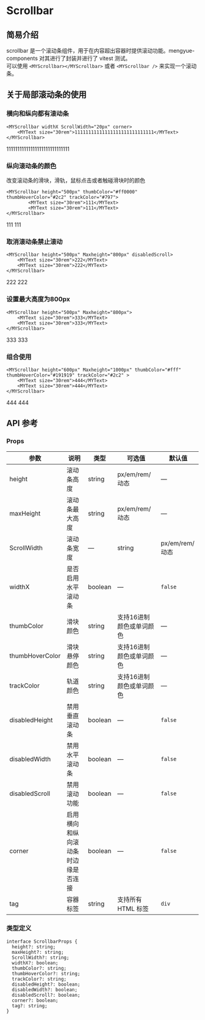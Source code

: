 # Scrollbar
## 简易介绍
scrollbar 是一个滚动条组件，用于在内容超出容器时提供滚动功能。mengyue-components 对其进行了封装并进行了 vitest 测试。<br />
可以使用 `<MYScrollbar></MYScrollbar>` 或者 `<MYScrollbar />` 来实现一个滚动条。

## 关于局部滚动条的使用
### 横向和纵向都有滚动条
```vue
<MYScrollbar widthX ScrollWidth="20px" corner>
    <MYText size="30rem">11111111111111111111111111111</MYText>
</MYScrollbar>
```
<MYScrollbar widthX ScrollWidth="20px" corner>
    <MYText size="30rem">11111111111111111111111111111</MYText>
</MYScrollbar>

### 纵向滚动条的颜色
改变滚动条的滑块，滑轨，鼠标点击或者触碰滑块时的颜色
```vue
<MYScrollbar height="500px" thumbColor="#ff0000" thumbHoverColor="#2c2" trackColor="#797">
        <MYText size="30rem">111</MYText>
        <MYText size="30rem">111</MYText>
</MYScrollbar>
```
<MYScrollbar height="500px" thumbColor="#ff0000" thumbHoverColor="#2c2" trackColor="#797">
        <MYText size="30rem">111</MYText>
        <MYText size="30rem">111</MYText>
</MYScrollbar>

### 取消滚动条禁止滚动
```vue
<MYScrollbar height="500px" Maxheight="800px" disabledScroll>
    <MYText size="30rem">222</MYText>
    <MYText size="30rem">222</MYText>
</MYScrollbar>
```
<MYScrollbar height="500px" Maxheight="800px" disabledScroll>
    <MYText size="30rem">222</MYText>
    <MYText size="30rem">222</MYText>
</MYScrollbar>

### 设置最大高度为800px
```vue
<MYScrollbar height="500px" Maxheight="800px">
    <MYText size="30rem">333</MYText>
    <MYText size="30rem">333</MYText>
</MYScrollbar>
```
<MYScrollbar height="500px" Maxheight="800px">
    <MYText size="30rem">333</MYText>
    <MYText size="30rem">333</MYText>
</MYScrollbar>

### 组合使用
```vue
<MYScrollbar height="600px" Maxheight="1000px" thumbColor="#fff" thumbHoverColor="#191919" trackColor="#2c2" >
    <MYText size="30rem">444</MYText>
    <MYText size="30rem">444</MYText>
</MYScrollbar>
```
<MYScrollbar height="600px" Maxheight="1000px" thumbColor="#fff" thumbHoverColor="#191919" trackColor="#2c2" >
    <MYText size="30rem">444</MYText>
    <MYText size="30rem">444</MYText>
</MYScrollbar>

## API 参考

### Props

| 参数             | 说明                 | 类型      | 可选值                              | 默认值  |
|------------------|----------------------|-----------|-----------------------------------|--------|
| height           | 滚动条高度           | string    | px/em/rem/动态                                 | —      |
| maxHeight        | 滚动条最大高度       | string    | px/em/rem/动态                                 | —      |
| ScrollWidth      | 滚动条宽度     | —      | string | px/em/rem/动态                                 | —      |
| widthX           | 是否启用水平滚动条   | boolean   | —                                 | `false` |
| thumbColor       | 滑块颜色             | string    | 支持16进制颜色或单词颜色             | —      |
| thumbHoverColor  | 滑块悬停颜色         | string    | 支持16进制颜色或单词颜色             | —      |
| trackColor       | 轨道颜色             | string    | 支持16进制颜色或单词颜色             | —      |
| disabledHeight   | 禁用垂直滚动条       | boolean   | —                                 | `false` |
| disabledWidth    | 禁用水平滚动条       | boolean   | —                                 | `false` |
| disabledScroll   | 禁用滚动功能         | boolean   | —                                 | `false` |
| corner           | 启用横向和纵向滚动条时边缘是否连接         | boolean   | —                                 | `false` |
| tag              | 容器标签             | string    | 支持所有 HTML 标签                 | `div`  |

### 类型定义

```vue
interface ScrollbarProps {
  height?: string;
  maxHeight?: string;
  ScrollWidth?: string;
  widthX?: boolean;
  thumbColor?: string;
  thumbHoverColor?: string;
  trackColor?: string;
  disabledHeight?: boolean;
  disabledWidth?: boolean;
  disabledScroll?: boolean;
  corner?: boolean;
  tag?: string;
}
```
